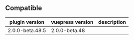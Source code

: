## Compatible

| plugin version  | vuepress version | description |
| --------------- | ---------------- | ----------- |
| 2.0.0-beta.48.5 | 2.0.0-beta.48    |             |